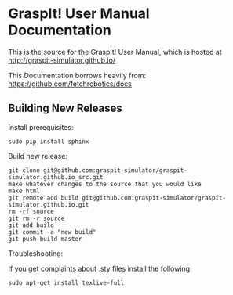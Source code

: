 GraspIt! User Manual Documentation
==============================================

This is the source for the GraspIt! User Manual,
which is  hosted at http://graspit-simulator.github.io/

This Documentation borrows heavily from:
https://github.com/fetchrobotics/docs

Building New Releases
---------------------

Install prerequisites:

```
sudo pip install sphinx
```

Build new release:

```
git clone git@github.com:graspit-simulator/graspit-simulator.github.io_src.git
make whatever changes to the source that you would like
make html
git remote add build git@github.com:graspit-simulator/graspit-simulator.github.io.git
rm -rf source 
git rm -r source 
git add build
git commit -a "new build"
git push build master
```

Troubleshooting:

If you get complaints about .sty files install the following

```
sudo apt-get install texlive-full
```
